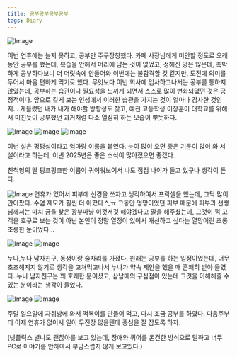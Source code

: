 ```yaml
---
title: 공부공부공부공부
tags: Diary
---
```


![Image](https://github.com/user-attachments/assets/859d9e1d-f273-4645-9de0-b4290e601ad7)

이번 연휴에는 놀지 못하고, 공부만 주구장창했다. 카페 사장님에게 미안할 정도로 오래동안 공부를 했는데, 복습을 안해서 머리에 남는 것이 없었고, 정해진 양은 많은데, 촉박하게 공부하다보니 더 머릿속에 안들어와 이번에는 불합격할 것 같지만, 도전에 의미를 두어서 마음 편하게 먹기로 했다.
무엇보다 이번 회사에 입사하고나서는 공부를 통하지 않았는데, 공부하는 습관이나 필요성을 느끼게 되면서 스스로 많이 변화되었던 것은 긍정적이다. 앞으로 길게 보는 인생에서 이러한 습관을 가지는 것이 얼마나 감사한 것인지... 게을렀던 내가 내가 해야할 방향성도 찾고, 예전 고등학생 이장훈이 대학교를 위해서 미친듯이 공부했던 과거처럼 다소 열심히 하는 모습이 뿌듯하다.

![Image](https://github.com/user-attachments/assets/fcfac372-e244-4ab6-9f65-6b915f5e19c7)
![Image](https://github.com/user-attachments/assets/5766bc20-65cf-4e2b-b60b-f236062b44fc)
![Image](https://github.com/user-attachments/assets/733de7e4-e04d-4e24-96d8-ef11649a9fb7)

이번 설은 펑펑설이라고 엄마랑 이름을 붙였다. 눈이 많이 오면 좋은 기운이 많이 와 서설이라고 하는데, 이번 2025년은 좋은 소식이 많아졌으면 좋겠다.

친척형의 딸 핑크핑크한 이름이 귀여워보여서 나도 점점 나이가 들고 있구나 생각이 든다.

![Image](https://github.com/user-attachments/assets/c843da95-a206-48ca-b16c-12a721e5f5ec)
연휴가 있어서 피부에 신경을 쓰자고 생각하여서 프락셀을 했는데, 그닥 많이 안아팠다. 수염 제모가 훨씬 더 아팠다 ^_ㅠ
그동안 엉망이었던 피부 때문에 피부과 선생님께서는 마치 금을 찾은 광부마냥 이것저것 해야겠다고 말을 해주셨는데, 그것이 퍽 고객을 호구로 보는 것이 아닌 본인이 정말 열정이 있어서 개선하고 싶다는 열망어린 초롱초롱한 눈이었다...

![Image](https://github.com/user-attachments/assets/5eefe61e-66a8-4c5e-a019-05c8fcdd7066)
![Image](https://github.com/user-attachments/assets/3bfccee0-b4e3-4531-9c56-9fde7c858789)

누나,누나 남자친구, 동생이랑 술자리를 가졌다. 원래는 공부를 하는 일정이었는데, 너무 초조해지지 않기로 생각을 고쳐먹고나서 누나가 약속 제안을 했을 때 흔쾌히 받아 들였다.
누나 남자친구는 꽤 호쾌한 분이셨고, 삼남매의 구심점이 있는데 그것을 이해해줄 수 있는 분이라는 생각이 들었다.

![Image](https://github.com/user-attachments/assets/b1eaafe6-d065-465e-b765-55992d39601c)
![Image](https://github.com/user-attachments/assets/6da33256-b03f-472d-93c9-19a801f2ea7c)

주말 일요일에 자취방에 와서 떡볶이를 만들어 먹고, 다시 조금 공부를 하였다. 다음주부터 이제 연휴가 없어서 일이 무진장 많을텐데 중심을 잘 잡도록 하자.

(넷플릭스 별나도 괜찮아를 보고 있는데, 장애와 퀴어를 온건한 방식으로 말하고 너무 PC로 이야기를 안하여서 부담스럽지 않게 보고있다.)